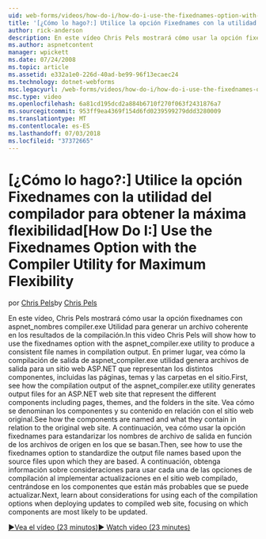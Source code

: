 ```yaml
---
uid: web-forms/videos/how-do-i/how-do-i-use-the-fixednames-option-with-the-compiler-utility-for-maximum-flexibility
title: '[¿Cómo lo hago?:] Utilice la opción Fixednames con la utilidad del compilador para obtener la máxima flexibilidad | Microsoft Docs'
author: rick-anderson
description: En este vídeo Chris Pels mostrará cómo usar la opción fixednames con la utilidad de aspnet_compiler.exe para generar un archivo coherente nombres de unidad organizativa de compilación...
ms.author: aspnetcontent
manager: wpickett
ms.date: 07/24/2008
ms.topic: article
ms.assetid: e332a1e0-226d-40ad-be99-96f13ecaec24
ms.technology: dotnet-webforms
msc.legacyurl: /web-forms/videos/how-do-i/how-do-i-use-the-fixednames-option-with-the-compiler-utility-for-maximum-flexibility
msc.type: video
ms.openlocfilehash: 6a81cd195dcd2a884b6710f270f063f2431876a7
ms.sourcegitcommit: 953ff9ea4369f154d6fd0239599279ddd3280009
ms.translationtype: MT
ms.contentlocale: es-ES
ms.lasthandoff: 07/03/2018
ms.locfileid: "37372665"
---
```

<a name="how-do-i-use-the-fixednames-option-with-the-compiler-utility-for-maximum-flexibility"></a><span data-ttu-id="0fbf2-103">[¿Cómo lo hago?:] Utilice la opción Fixednames con la utilidad del compilador para obtener la máxima flexibilidad</span><span class="sxs-lookup"><span data-stu-id="0fbf2-103">[How Do I:] Use the Fixednames Option with the Compiler Utility for Maximum Flexibility</span></span>
====================
<span data-ttu-id="0fbf2-104">por [Chris Pels](https://twitter.com/chrispels)</span><span class="sxs-lookup"><span data-stu-id="0fbf2-104">by [Chris Pels](https://twitter.com/chrispels)</span></span>

<span data-ttu-id="0fbf2-105">En este vídeo, Chris Pels mostrará cómo usar la opción fixednames con aspnet\_nombres compiler.exe Utilidad para generar un archivo coherente en los resultados de la compilación.</span><span class="sxs-lookup"><span data-stu-id="0fbf2-105">In this video Chris Pels will show how to use the fixednames option with the aspnet\_compiler.exe utility to produce a consistent file names in compilation output.</span></span> <span data-ttu-id="0fbf2-106">En primer lugar, vea cómo la compilación de salida de aspnet\_compiler.exe utilidad genera archivos de salida para un sitio web ASP.NET que representan los distintos componentes, incluidas las páginas, temas y las carpetas en el sitio.</span><span class="sxs-lookup"><span data-stu-id="0fbf2-106">First, see how the compilation output of the aspnet\_compiler.exe utility generates output files for an ASP.NET web site that represent the different components including pages, themes, and the folders in the site.</span></span> <span data-ttu-id="0fbf2-107">Vea cómo se denominan los componentes y su contenido en relación con el sitio web original.</span><span class="sxs-lookup"><span data-stu-id="0fbf2-107">See how the components are named and what they contain in relation to the original web site.</span></span> <span data-ttu-id="0fbf2-108">A continuación, vea cómo usar la opción fixednames para estandarizar los nombres de archivo de salida en función de los archivos de origen en los que se basan.</span><span class="sxs-lookup"><span data-stu-id="0fbf2-108">Then, see how to use the fixednames option to standardize the output file names based upon the source files upon which they are based.</span></span> <span data-ttu-id="0fbf2-109">A continuación, obtenga información sobre consideraciones para usar cada una de las opciones de compilación al implementar actualizaciones en el sitio web compilado, centrándose en los componentes que están más probables que se puede actualizar.</span><span class="sxs-lookup"><span data-stu-id="0fbf2-109">Next, learn about considerations for using each of the compilation options when deploying updates to compiled web site, focusing on which components are most likely to be updated.</span></span>

[<span data-ttu-id="0fbf2-110">&#9654;Vea el vídeo (23 minutos)</span><span class="sxs-lookup"><span data-stu-id="0fbf2-110">&#9654; Watch video (23 minutes)</span></span>](https://channel9.msdn.com/Blogs/ASP-NET-Site-Videos/how-do-i-use-the-fixednames-option-with-the-compiler-utility-for-maximum-flexibility)
